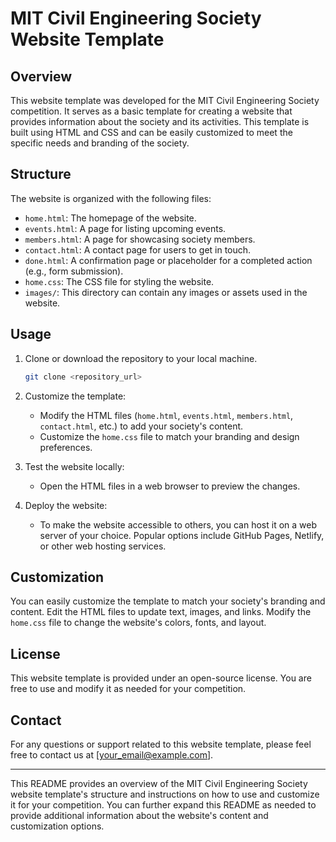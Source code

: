 # MIT Civil Engineering Society Website Template

## Overview
This website template was developed for the MIT Civil Engineering Society competition. It serves as a basic template for creating a website that provides information about the society and its activities. This template is built using HTML and CSS and can be easily customized to meet the specific needs and branding of the society.

## Structure
The website is organized with the following files:

- `home.html`: The homepage of the website.
- `events.html`: A page for listing upcoming events.
- `members.html`: A page for showcasing society members.
- `contact.html`: A contact page for users to get in touch.
- `done.html`: A confirmation page or placeholder for a completed action (e.g., form submission).
- `home.css`: The CSS file for styling the website.
- `images/`: This directory can contain any images or assets used in the website.

## Usage
1. Clone or download the repository to your local machine.
   ```bash
   git clone <repository_url>
   ```

2. Customize the template:
   - Modify the HTML files (`home.html`, `events.html`, `members.html`, `contact.html`, etc.) to add your society's content.
   - Customize the `home.css` file to match your branding and design preferences.

3. Test the website locally:
   - Open the HTML files in a web browser to preview the changes.

4. Deploy the website:
   - To make the website accessible to others, you can host it on a web server of your choice. Popular options include GitHub Pages, Netlify, or other web hosting services.

## Customization
You can easily customize the template to match your society's branding and content. Edit the HTML files to update text, images, and links. Modify the `home.css` file to change the website's colors, fonts, and layout.

## License
This website template is provided under an open-source license. You are free to use and modify it as needed for your competition.

## Contact
For any questions or support related to this website template, please feel free to contact us at [your_email@example.com].

---

This README provides an overview of the MIT Civil Engineering Society website template's structure and instructions on how to use and customize it for your competition. You can further expand this README as needed to provide additional information about the website's content and customization options.
